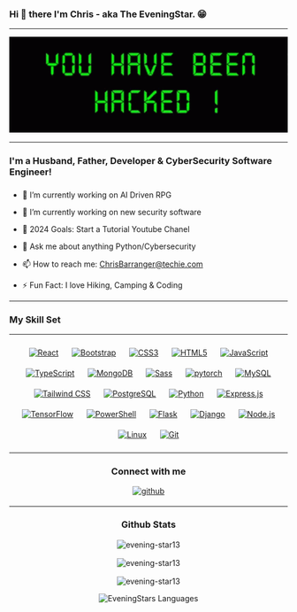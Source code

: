 ### Hi 👋 there I'm Chris - aka The EveningStar. 😁
<hr>

![I am GitHub Readme Generator's creator](https://github.com/Evening-Star13/Evening-Star13/blob/main/hacked-hack846px-290px.gif)
<hr>
<!-- <div align="center">
<img src="" align="center" style="width: 100%" />
</div>   -->
  
### I'm a Husband, Father, Developer & CyberSecurity Software Engineer!  
### <div align="center"></div>  
  
- 🔭 I’m currently working on AI Driven RPG  
  
- 🌱 I’m currently working on new security software  
  
- 🥅 2024 Goals: Start a Tutorial Youtube Chanel  

- 💬 Ask me about anything Python/Cybersecurity  

- 📫 How to reach me: ChrisBarranger@techie.com  

- ⚡ Fun Fact: I love Hiking, Camping & Coding

<hr>

### My Skill Set
<hr>

<div align="center">  
<a href="https://reactjs.org/" target="_blank"><img style="margin: 10px" src="https://profilinator.rishav.dev/skills-assets/react-original-wordmark.svg" alt="React" height="50" /></a>  
<a href="https://getbootstrap.com/docs/3.4/javascript/" target="_blank"><img style="margin: 10px" src="https://profilinator.rishav.dev/skills-assets/bootstrap-plain.svg" alt="Bootstrap" height="50" /></a>  
<a href="https://www.w3schools.com/css/" target="_blank"><img style="margin: 10px" src="https://profilinator.rishav.dev/skills-assets/css3-original-wordmark.svg" alt="CSS3" height="50" /></a>  
<a href="https://en.wikipedia.org/wiki/HTML5" target="_blank"><img style="margin: 10px" src="https://profilinator.rishav.dev/skills-assets/html5-original-wordmark.svg" alt="HTML5" height="50" /></a>  
<a href="https://www.javascript.com/" target="_blank"><img style="margin: 10px" src="https://profilinator.rishav.dev/skills-assets/javascript-original.svg" alt="JavaScript" height="50" /></a>  
<a href="https://www.typescriptlang.org/" target="_blank"><img style="margin: 10px" src="https://profilinator.rishav.dev/skills-assets/typescript-original.svg" alt="TypeScript" height="50" /></a>  
<a href="https://www.mongodb.com/" target="_blank"><img style="margin: 10px" src="https://profilinator.rishav.dev/skills-assets/mongodb-original-wordmark.svg" alt="MongoDB" height="50" /></a>  
<a href="https://sass-lang.com/" target="_blank"><img style="margin: 10px" src="https://profilinator.rishav.dev/skills-assets/sass-original.svg" alt="Sass" height="50" /></a>  
<a href="https://pytorch.org/" target="_blank"><img style="margin: 10px" src="https://profilinator.rishav.dev/skills-assets/pytorch-icon.svg" alt="pytorch" height="50" /></a>  
<a href="https://www.mysql.com/" target="_blank"><img style="margin: 10px" src="https://profilinator.rishav.dev/skills-assets/mysql-original-wordmark.svg" alt="MySQL" height="50" /></a>  
<a href="https://www.tailwindcss.com/" target="_blank"><img style="margin: 10px" src="https://profilinator.rishav.dev/skills-assets/tailwindcss.svg" alt="Tailwind CSS" height="50" /></a>  
<a href="https://www.postgresql.org/" target="_blank"><img style="margin: 10px" src="https://profilinator.rishav.dev/skills-assets/postgresql-original-wordmark.svg" alt="PostgreSQL" height="50" /></a>  
<a href="https://www.python.org/" target="_blank"><img style="margin: 10px" src="https://profilinator.rishav.dev/skills-assets/python-original.svg" alt="Python" height="50" /></a>  
<a href="https://expressjs.com/" target="_blank"><img style="margin: 10px" src="https://profilinator.rishav.dev/skills-assets/express-original-wordmark.svg" alt="Express.js" height="50" /></a>  
<a href="https://www.tensorflow.org/" target="_blank"><img style="margin: 10px" src="https://profilinator.rishav.dev/skills-assets/tensorflow-icon.svg" alt="TensorFlow" height="50" /></a>  
<a href="https://docs.microsoft.com/en-us/powershell/" target="_blank"><img style="margin: 10px" src="https://profilinator.rishav.dev/skills-assets/powershell.png" alt="PowerShell" height="50" /></a>  
<a href="https://flask.palletsprojects.com/" target="_blank"><img style="margin: 10px" src="https://profilinator.rishav.dev/skills-assets/flask.png" alt="Flask" height="50" /></a>  
<a href="https://www.djangoproject.com/" target="_blank"><img style="margin: 10px" src="https://profilinator.rishav.dev/skills-assets/django-original.svg" alt="Django" height="50" /></a>  
<a href="https://nodejs.org/" target="_blank"><img style="margin: 10px" src="https://profilinator.rishav.dev/skills-assets/nodejs-original-wordmark.svg" alt="Node.js" height="50" /></a>  
<a href="https://www.linux.org/" target="_blank"><img style="margin: 10px" src="https://profilinator.rishav.dev/skills-assets/linux-original.svg" alt="Linux" height="50" /></a>  
<a href="https://github.com/" target="_blank"><img style="margin: 10px" src="https://profilinator.rishav.dev/skills-assets/git-scm-icon.svg" alt="Git" height="50" /></a>  
</div>
<hr>

<div align="center">

### Connect with me  
</div>

<div align="center">
<a href="https://github.com/Evening-Star13" target="_blank">
<img src=https://img.shields.io/badge/github-%2324292e.svg?&style=for-the-badge&logo=github&logoColor=white alt=github style="margin-bottom: 5px;" />
</a>

<hr>

### Github Stats  

<p><img align="center" src="https://github-readme-streak-stats.herokuapp.com/?user=evening-star13&theme=highcontrast" alt="evening-star13" /></p>
<p><img align="center" src="https://github-readme-stats.vercel.app/api?username=evening-star13&show_icons=true&title_color=8c2fca&text_color=ffffff&icon_color=8a2fca&locale=en&theme=highcontrast" alt="evening-star13" /></p>
<p>
<img align="center" src="https://github-readme-stats.vercel.app/api/top-langs?username=evening-star13&show_icons=true&title_color=8c2fca&text_color=ffffff&locale=en&layout=compact&theme=highcontrast" alt="evening-star13" />
</p>
<div align="center">
    <img src="https://github-readme-stats.vercel.app/api/top-langs/?username=evening-star13&langs_count=20&title_color=8c2fca&text_color=ffffff&locale=en&layout=compact&theme=highcontrast" alt="EveningStars Languages" />
</div>

<!-- ![I am GitHub Readme Generator's creator](https://github.com/Evening-Star13/Porfolio-Card/blob/main/Card%20Of%20Me%203.png) -->
